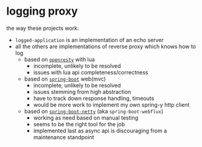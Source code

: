 # logging proxy

the way these projects work:

* `logged-application` is an implementation of an echo server
* all the others are implementations of reverse proxy which knows how to log
  * based on [`openresty`](./openresty) with lua
    * incomplete, unlikely to be resolved
    * issues with lua api completeness/correctness
  * based on [`spring-boot`](./spring-boot) web(mvc)
    * incomplete, unlikely to be resolved
    * issues stemming from high abstraction
    * have to track down response handling, timeouts
    * would be more work to implement my own spring-y http client
  * based on [`spring-boot-netty`](./spring-boot-netty) (aka `spring-boot-webflux`)
    * working as need based on manual testing
    * seems to be the right tool for the job
    * implemented last as async api is discouraging from a maintenance standpoint
